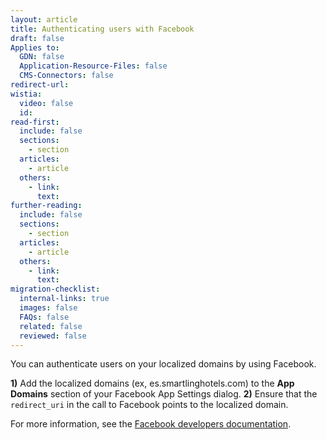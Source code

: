 ```yaml
---
layout: article
title: Authenticating users with Facebook
draft: false
Applies to:
  GDN: false
  Application-Resource-Files: false
  CMS-Connectors: false
redirect-url:
wistia:
  video: false
  id:
read-first:
  include: false
  sections:
    - section
  articles:
    - article
  others:
    - link:
      text:
further-reading:
  include: false
  sections:
    - section
  articles:
    - article
  others:
    - link:
      text:
migration-checklist:
  internal-links: true
  images: false
  FAQs: false
  related: false
  reviewed: false
---
```



You can authenticate users on your localized domains by using Facebook.

**1)**  Add the localized domains (ex, es.smartlinghotels.com) to the **App Domains** section of your Facebook App Settings dialog.
**2)**  Ensure that the `redirect_uri` in the call to Facebook points to the localized domain.

For more information, see the [Facebook developers documentation](http://developers.facebook.com/docs/reference/dialogs/oauth/).